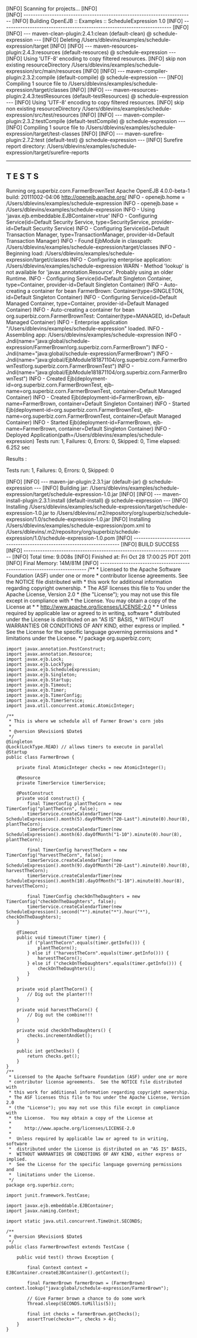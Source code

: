 [INFO] Scanning for projects...
[INFO]                                                                         
[INFO] ------------------------------------------------------------------------
[INFO] Building OpenEJB :: Examples :: ScheduleExpression 1.0
[INFO] ------------------------------------------------------------------------
[INFO] 
[INFO] --- maven-clean-plugin:2.4.1:clean (default-clean) @ schedule-expression ---
[INFO] Deleting /Users/dblevins/examples/schedule-expression/target
[INFO] 
[INFO] --- maven-resources-plugin:2.4.3:resources (default-resources) @ schedule-expression ---
[INFO] Using 'UTF-8' encoding to copy filtered resources.
[INFO] skip non existing resourceDirectory /Users/dblevins/examples/schedule-expression/src/main/resources
[INFO] 
[INFO] --- maven-compiler-plugin:2.3.2:compile (default-compile) @ schedule-expression ---
[INFO] Compiling 1 source file to /Users/dblevins/examples/schedule-expression/target/classes
[INFO] 
[INFO] --- maven-resources-plugin:2.4.3:testResources (default-testResources) @ schedule-expression ---
[INFO] Using 'UTF-8' encoding to copy filtered resources.
[INFO] skip non existing resourceDirectory /Users/dblevins/examples/schedule-expression/src/test/resources
[INFO] 
[INFO] --- maven-compiler-plugin:2.3.2:testCompile (default-testCompile) @ schedule-expression ---
[INFO] Compiling 1 source file to /Users/dblevins/examples/schedule-expression/target/test-classes
[INFO] 
[INFO] --- maven-surefire-plugin:2.7.2:test (default-test) @ schedule-expression ---
[INFO] Surefire report directory: /Users/dblevins/examples/schedule-expression/target/surefire-reports

-------------------------------------------------------
 T E S T S
-------------------------------------------------------
Running org.superbiz.corn.FarmerBrownTest
Apache OpenEJB 4.0.0-beta-1    build: 20111002-04:06
http://openejb.apache.org/
INFO - openejb.home = /Users/dblevins/examples/schedule-expression
INFO - openejb.base = /Users/dblevins/examples/schedule-expression
INFO - Using 'javax.ejb.embeddable.EJBContainer=true'
INFO - Configuring Service(id=Default Security Service, type=SecurityService, provider-id=Default Security Service)
INFO - Configuring Service(id=Default Transaction Manager, type=TransactionManager, provider-id=Default Transaction Manager)
INFO - Found EjbModule in classpath: /Users/dblevins/examples/schedule-expression/target/classes
INFO - Beginning load: /Users/dblevins/examples/schedule-expression/target/classes
INFO - Configuring enterprise application: /Users/dblevins/examples/schedule-expression
WARN - Method 'lookup' is not available for 'javax.annotation.Resource'. Probably using an older Runtime.
INFO - Configuring Service(id=Default Singleton Container, type=Container, provider-id=Default Singleton Container)
INFO - Auto-creating a container for bean FarmerBrown: Container(type=SINGLETON, id=Default Singleton Container)
INFO - Configuring Service(id=Default Managed Container, type=Container, provider-id=Default Managed Container)
INFO - Auto-creating a container for bean org.superbiz.corn.FarmerBrownTest: Container(type=MANAGED, id=Default Managed Container)
INFO - Enterprise application "/Users/dblevins/examples/schedule-expression" loaded.
INFO - Assembling app: /Users/dblevins/examples/schedule-expression
INFO - Jndi(name="java:global/schedule-expression/FarmerBrown!org.superbiz.corn.FarmerBrown")
INFO - Jndi(name="java:global/schedule-expression/FarmerBrown")
INFO - Jndi(name="java:global/EjbModule181871104/org.superbiz.corn.FarmerBrownTest!org.superbiz.corn.FarmerBrownTest")
INFO - Jndi(name="java:global/EjbModule181871104/org.superbiz.corn.FarmerBrownTest")
INFO - Created Ejb(deployment-id=org.superbiz.corn.FarmerBrownTest, ejb-name=org.superbiz.corn.FarmerBrownTest, container=Default Managed Container)
INFO - Created Ejb(deployment-id=FarmerBrown, ejb-name=FarmerBrown, container=Default Singleton Container)
INFO - Started Ejb(deployment-id=org.superbiz.corn.FarmerBrownTest, ejb-name=org.superbiz.corn.FarmerBrownTest, container=Default Managed Container)
INFO - Started Ejb(deployment-id=FarmerBrown, ejb-name=FarmerBrown, container=Default Singleton Container)
INFO - Deployed Application(path=/Users/dblevins/examples/schedule-expression)
Tests run: 1, Failures: 0, Errors: 0, Skipped: 0, Time elapsed: 6.252 sec

Results :

Tests run: 1, Failures: 0, Errors: 0, Skipped: 0

[INFO] 
[INFO] --- maven-jar-plugin:2.3.1:jar (default-jar) @ schedule-expression ---
[INFO] Building jar: /Users/dblevins/examples/schedule-expression/target/schedule-expression-1.0.jar
[INFO] 
[INFO] --- maven-install-plugin:2.3.1:install (default-install) @ schedule-expression ---
[INFO] Installing /Users/dblevins/examples/schedule-expression/target/schedule-expression-1.0.jar to /Users/dblevins/.m2/repository/org/superbiz/schedule-expression/1.0/schedule-expression-1.0.jar
[INFO] Installing /Users/dblevins/examples/schedule-expression/pom.xml to /Users/dblevins/.m2/repository/org/superbiz/schedule-expression/1.0/schedule-expression-1.0.pom
[INFO] ------------------------------------------------------------------------
[INFO] BUILD SUCCESS
[INFO] ------------------------------------------------------------------------
[INFO] Total time: 9.008s
[INFO] Finished at: Fri Oct 28 17:00:25 PDT 2011
[INFO] Final Memory: 14M/81M
[INFO] ------------------------------------------------------------------------
    /**
     * Licensed to the Apache Software Foundation (ASF) under one or more
     * contributor license agreements.  See the NOTICE file distributed with
     * this work for additional information regarding copyright ownership.
     * The ASF licenses this file to You under the Apache License, Version 2.0
     * (the "License"); you may not use this file except in compliance with
     * the License.  You may obtain a copy of the License at
     *
     *     http://www.apache.org/licenses/LICENSE-2.0
     *
     *  Unless required by applicable law or agreed to in writing, software
     *  distributed under the License is distributed on an "AS IS" BASIS,
     *  WITHOUT WARRANTIES OR CONDITIONS OF ANY KIND, either express or implied.
     *  See the License for the specific language governing permissions and
     *  limitations under the License.
     */
    package org.superbiz.corn;
    
    import javax.annotation.PostConstruct;
    import javax.annotation.Resource;
    import javax.ejb.Lock;
    import javax.ejb.LockType;
    import javax.ejb.ScheduleExpression;
    import javax.ejb.Singleton;
    import javax.ejb.Startup;
    import javax.ejb.Timeout;
    import javax.ejb.Timer;
    import javax.ejb.TimerConfig;
    import javax.ejb.TimerService;
    import java.util.concurrent.atomic.AtomicInteger;
    
    /**
     * This is where we schedule all of Farmer Brown's corn jobs
     *
     * @version $Revision$ $Date$
     */
    @Singleton
    @Lock(LockType.READ) // allows timers to execute in parallel
    @Startup
    public class FarmerBrown {
    
        private final AtomicInteger checks = new AtomicInteger();
    
        @Resource
        private TimerService timerService;
    
        @PostConstruct
        private void construct() {
            final TimerConfig plantTheCorn = new TimerConfig("plantTheCorn", false);
            timerService.createCalendarTimer(new ScheduleExpression().month(5).dayOfMonth("20-Last").minute(0).hour(8), plantTheCorn);
            timerService.createCalendarTimer(new ScheduleExpression().month(6).dayOfMonth("1-10").minute(0).hour(8), plantTheCorn);
    
            final TimerConfig harvestTheCorn = new TimerConfig("harvestTheCorn", false);
            timerService.createCalendarTimer(new ScheduleExpression().month(9).dayOfMonth("20-Last").minute(0).hour(8), harvestTheCorn);
            timerService.createCalendarTimer(new ScheduleExpression().month(10).dayOfMonth("1-10").minute(0).hour(8), harvestTheCorn);
    
            final TimerConfig checkOnTheDaughters = new TimerConfig("checkOnTheDaughters", false);
            timerService.createCalendarTimer(new ScheduleExpression().second("*").minute("*").hour("*"), checkOnTheDaughters);
        }
    
        @Timeout
        public void timeout(Timer timer) {
            if ("plantTheCorn".equals(timer.getInfo())) {
                plantTheCorn();
            } else if ("harvestTheCorn".equals(timer.getInfo())) {
                harvestTheCorn();
            } else if ("checkOnTheDaughters".equals(timer.getInfo())) {
                checkOnTheDaughters();
            }
        }
    
        private void plantTheCorn() {
            // Dig out the planter!!!
        }
    
        private void harvestTheCorn() {
            // Dig out the combine!!!
        }
    
        private void checkOnTheDaughters() {
            checks.incrementAndGet();
        }
    
        public int getChecks() {
            return checks.get();
        }
    }
    /**
     * Licensed to the Apache Software Foundation (ASF) under one or more
     * contributor license agreements.  See the NOTICE file distributed with
     * this work for additional information regarding copyright ownership.
     * The ASF licenses this file to You under the Apache License, Version 2.0
     * (the "License"); you may not use this file except in compliance with
     * the License.  You may obtain a copy of the License at
     *
     *     http://www.apache.org/licenses/LICENSE-2.0
     *
     *  Unless required by applicable law or agreed to in writing, software
     *  distributed under the License is distributed on an "AS IS" BASIS,
     *  WITHOUT WARRANTIES OR CONDITIONS OF ANY KIND, either express or implied.
     *  See the License for the specific language governing permissions and
     *  limitations under the License.
     */
    package org.superbiz.corn;
    
    import junit.framework.TestCase;
    
    import javax.ejb.embeddable.EJBContainer;
    import javax.naming.Context;
    
    import static java.util.concurrent.TimeUnit.SECONDS;
    
    /**
     * @version $Revision$ $Date$
     */
    public class FarmerBrownTest extends TestCase {
    
        public void test() throws Exception {
    
            final Context context = EJBContainer.createEJBContainer().getContext();
    
            final FarmerBrown farmerBrown = (FarmerBrown) context.lookup("java:global/schedule-expression/FarmerBrown");
    
            // Give Farmer brown a chance to do some work
            Thread.sleep(SECONDS.toMillis(5));
    
            final int checks = farmerBrown.getChecks();
            assertTrue(checks+"", checks > 4);
        }
    }
